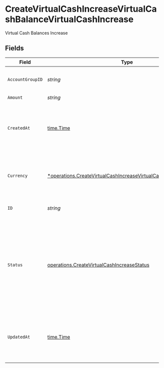 # CreateVirtualCashIncreaseVirtualCashBalanceVirtualCashIncrease

Virtual Cash Balances Increase


## Fields

| Field                                                                                                                                                                                            | Type                                                                                                                                                                                             | Required                                                                                                                                                                                         | Description                                                                                                                                                                                      |
| ------------------------------------------------------------------------------------------------------------------------------------------------------------------------------------------------ | ------------------------------------------------------------------------------------------------------------------------------------------------------------------------------------------------ | ------------------------------------------------------------------------------------------------------------------------------------------------------------------------------------------------ | ------------------------------------------------------------------------------------------------------------------------------------------------------------------------------------------------ |
| `AccountGroupID`                                                                                                                                                                                 | *string*                                                                                                                                                                                         | :heavy_check_mark:                                                                                                                                                                               | Account group unique identifier.                                                                                                                                                                 |
| `Amount`                                                                                                                                                                                         | *string*                                                                                                                                                                                         | :heavy_check_mark:                                                                                                                                                                               | N/A                                                                                                                                                                                              |
| `CreatedAt`                                                                                                                                                                                      | [time.Time](https://pkg.go.dev/time#Time)                                                                                                                                                        | :heavy_check_mark:                                                                                                                                                                               | Date and time when the resource was created. [RFC 3339-5](https://datatracker.ietf.org/doc/html/rfc3339#section-5.6), [ISO8601 UTC](https://www.iso.org/iso-8601-date-and-time-format.html)      |
| `Currency`                                                                                                                                                                                       | [*operations.CreateVirtualCashIncreaseVirtualCashBalancesCurrency](../../../pkg/models/operations/createvirtualcashincreasevirtualcashbalancescurrency.md)                                       | :heavy_minus_sign:                                                                                                                                                                               | Alphabetic three-letter [ISO 4217](https://en.wikipedia.org/wiki/ISO_4217) currency code.<br/>* EUR - Euro                                                                                       |
| `ID`                                                                                                                                                                                             | *string*                                                                                                                                                                                         | :heavy_check_mark:                                                                                                                                                                               | Virtual cash unique identifier                                                                                                                                                                   |
| `Status`                                                                                                                                                                                         | [operations.CreateVirtualCashIncreaseStatus](../../../pkg/models/operations/createvirtualcashincreasestatus.md)                                                                                  | :heavy_check_mark:                                                                                                                                                                               | Status of the virtual cash<br/>* ISSUED - Virtual cash increase is created.<br/>* CONFIRMED - Virtual cash increase was successfully processed.                                                  |
| `UpdatedAt`                                                                                                                                                                                      | [time.Time](https://pkg.go.dev/time#Time)                                                                                                                                                        | :heavy_check_mark:                                                                                                                                                                               | Date and time when the resource was last updated. [RFC 3339-5](https://datatracker.ietf.org/doc/html/rfc3339#section-5.6), [ISO8601 UTC](https://www.iso.org/iso-8601-date-and-time-format.html) |
